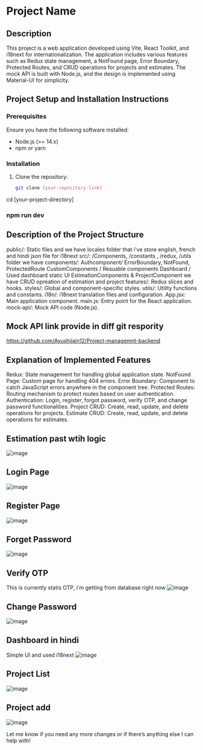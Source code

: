 # Project Name

## Description
This project is a web application developed using Vite, React Toolkit, and i18next for internationalization. The application includes various features such as Redux state management, a NotFound page, Error Boundary, Protected Routes, and CRUD operations for projects and estimates. The mock API is built with Node.js, and the design is implemented using Material-UI for simplicity.

## Project Setup and Installation Instructions

### Prerequisites
Ensure you have the following software installed:
- Node.js (>= 14.x)
- npm or yarn

### Installation
1. Clone the repository:
   ```bash
   git clone [your-repository-link]

cd [your-project-directory]
### npm run dev

## Description of the Project Structure
public/: Static files and we have locales folder that i've store english, french and hindi json file for i18next 
src/: /Components, /constants , /redux, /utils folder we have 
components/: 
Authcomponent/ ErrorBoundary, NotFound, ProtectedRoute
CustomComponents / Resuable components 
Dashboard / Used dashboard static UI
EstimationComponents &  ProjectComponent we have CRUD opreation of estimation and project
features/: Redux slices and hooks.
styles/: Global and component-specific styles.
utils/: Utility functions and constants.
i18n/: i18next translation files and configuration.
App.jsx: Main application component.
main.js: Entry point for the React application.
mock-api/: Mock API code (Node.js).

## Mock API link provide in diff git respority 
https://github.com/Ayushijain12/Project-managemnt-backend


## Explanation of Implemented Features
Redux: State management for handling global application state.
NotFound Page: Custom page for handling 404 errors.
Error Boundary: Component to catch JavaScript errors anywhere in the component tree.
Protected Routes: Routing mechanism to protect routes based on user authentication.
Authentication: Login, register, forgot password, verify OTP, and change password functionalities.
Project CRUD: Create, read, update, and delete operations for projects.
Estimate CRUD: Create, read, update, and delete operations for estimates.

## Estimation past wtih logic
![image](https://github.com/user-attachments/assets/374b6d71-8ca0-4599-9fc3-6671a9ce1480)

## Login Page
![image](https://github.com/user-attachments/assets/aace6363-1d23-4b4a-be5f-4928f2c406ab)

## Register Page
![image](https://github.com/user-attachments/assets/8d0b5ef4-904c-4def-bdf7-adf92815c8ab)

## Forget Password
![image](https://github.com/user-attachments/assets/e2180d9d-fa0e-4e7b-8732-17ac75890e05)

## Verify OTP
This is currently statis OTP, i'm getting from database right now
![image](https://github.com/user-attachments/assets/40f85783-71d3-4587-95b0-52082bee3fb7)

## Change Password
![image](https://github.com/user-attachments/assets/bd41e320-2758-4426-988e-c537e383e93e)

## Dashboard in hindi 
Simple UI and used i18next
![image](https://github.com/user-attachments/assets/96c3fe0a-300f-4fd5-a1be-6ef0a9dea11f)

## Project List
![image](https://github.com/user-attachments/assets/46e8e870-9f4b-483b-a8bb-91c99995d0e8)

## Project add
![image](https://github.com/user-attachments/assets/236083aa-3e43-4977-acb8-079df1477266)


Let me know if you need any more changes or if there’s anything else I can help with!
